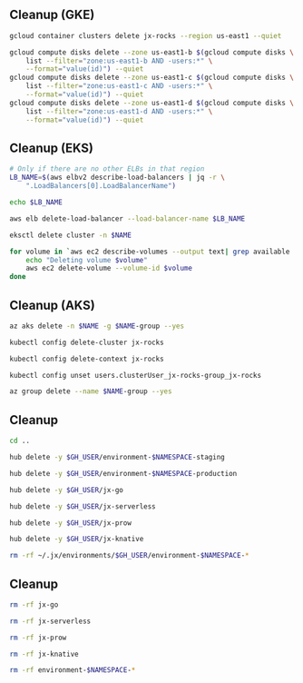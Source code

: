 <!--
doctl kubernetes cluster delete jx-rocks -f

# TODO: Remove the volumes
# doctl compute volume list -o json

# TODO: Remove the LB
-->
## Cleanup (GKE)

```bash
gcloud container clusters delete jx-rocks --region us-east1 --quiet

gcloud compute disks delete --zone us-east1-b $(gcloud compute disks \
    list --filter="zone:us-east1-b AND -users:*" \
    --format="value(id)") --quiet
gcloud compute disks delete --zone us-east1-c $(gcloud compute disks \
    list --filter="zone:us-east1-c AND -users:*" \
    --format="value(id)") --quiet
gcloud compute disks delete --zone us-east1-d $(gcloud compute disks \
    list --filter="zone:us-east1-d AND -users:*" \
    --format="value(id)") --quiet
```


## Cleanup (EKS)

```bash
# Only if there are no other ELBs in that region
LB_NAME=$(aws elbv2 describe-load-balancers | jq -r \
    ".LoadBalancers[0].LoadBalancerName")

echo $LB_NAME

aws elb delete-load-balancer --load-balancer-name $LB_NAME

eksctl delete cluster -n $NAME

for volume in `aws ec2 describe-volumes --output text| grep available | awk '{print $8}'`; do
    echo "Deleting volume $volume"
    aws ec2 delete-volume --volume-id $volume
done
```


## Cleanup (AKS)

```bash
az aks delete -n $NAME -g $NAME-group --yes

kubectl config delete-cluster jx-rocks

kubectl config delete-context jx-rocks

kubectl config unset users.clusterUser_jx-rocks-group_jx-rocks

az group delete --name $NAME-group --yes
```


## Cleanup

```bash
cd ..

hub delete -y $GH_USER/environment-$NAMESPACE-staging

hub delete -y $GH_USER/environment-$NAMESPACE-production

hub delete -y $GH_USER/jx-go

hub delete -y $GH_USER/jx-serverless

hub delete -y $GH_USER/jx-prow

hub delete -y $GH_USER/jx-knative

rm -rf ~/.jx/environments/$GH_USER/environment-$NAMESPACE-*
```


## Cleanup

```bash
rm -rf jx-go

rm -rf jx-serverless

rm -rf jx-prow

rm -rf jx-knative

rm -rf environment-$NAMESPACE-*
```
